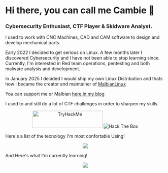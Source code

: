 # Hi there, you can call me Cambie 👋 
### Cybersecurity Enthusiast, CTF Player & Skidware Analyst.

I used to work with CNC Machines, CAD and CAM software to design and develop mechanical parts.

Early 2022 I decided to get serious on Linux. A few months later I discovered Cybersecurity and I have not been able to stop learning since.
Currently, I'm interested in Red team operations, pentesting and both malware analysis and development.

In January 2025 I decided I would ship my own Linux Distribution and thats how I became the creator and maintainer of [MalbianLinux](https://github.com/MalbianLinux)

You can support me or Malbian [here in my blog](https://0xcambie.github.io/cambie/donate/)

I used to and still do a lot of CTF challenges in order to sharpen my skills.
<p align="center"> 
  <img src="https://tryhackme-badges.s3.amazonaws.com/Cambie.png" alt="TryHackMe" width="220" height="54" /> 
  <img src="http://www.hackthebox.eu/badge/image/1160491" alt="Hack The Box" />
</p>

Here's a list of the tecnology I'm most confortable Using!
<p align="center"> 
  <img src="https://skillicons.dev/icons?i=html,css,py,bash,arduino,linux,mysql,sqlite,docker,kubernetes,git,github,latex" />
</p>

And Here's what I'm currently learning!
<p align="center"> 
  <img src="https://skillicons.dev/icons?i=c,cpp,cs,js,php,java,powershell,azure,aws,jenkins,ansible,nodejs,graphql" />
</p>
